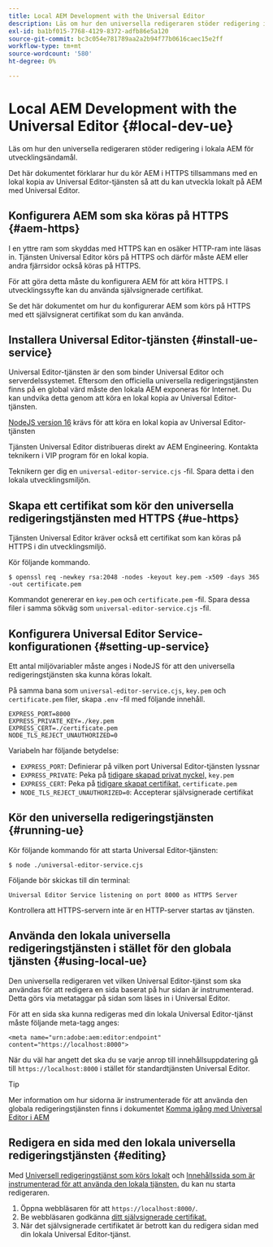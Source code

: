 ```yaml
---
title: Local AEM Development with the Universal Editor
description: Läs om hur den universella redigeraren stöder redigering i lokala AEM för utvecklingsändamål.
exl-id: ba1bf015-7768-4129-8372-adfb86e5a120
source-git-commit: bc3c054e781789aa2a2b94f77b0616caec15e2ff
workflow-type: tm+mt
source-wordcount: '580'
ht-degree: 0%

---
```



# Local AEM Development with the Universal Editor {#local-dev-ue}

Läs om hur den universella redigeraren stöder redigering i lokala AEM för utvecklingsändamål.

Det här dokumentet förklarar hur du kör AEM i HTTPS tillsammans med en lokal kopia av Universal Editor-tjänsten så att du kan utveckla lokalt på AEM med Universal Editor.

## Konfigurera AEM som ska köras på HTTPS {#aem-https}

I en yttre ram som skyddas med HTTPS kan en osäker HTTP-ram inte läsas in. Tjänsten Universal Editor körs på HTTPS och därför måste AEM eller andra fjärrsidor också köras på HTTPS.

För att göra detta måste du konfigurera AEM för att köra HTTPS. I utvecklingssyfte kan du använda självsignerade certifikat.

Se det här dokumentet om hur du konfigurerar AEM som körs på HTTPS med ett självsignerat certifikat som du kan använda.

## Installera Universal Editor-tjänsten {#install-ue-service}

Universal Editor-tjänsten är den som binder Universal Editor och serverdelssystemet. Eftersom den officiella universella redigeringstjänsten finns på en global värd måste den lokala AEM exponeras för Internet. Du kan undvika detta genom att köra en lokal kopia av Universal Editor-tjänsten.

[NodeJS version 16](https://nodejs.org/en/download/releases) krävs för att köra en lokal kopia av Universal Editor-tjänsten

Tjänsten Universal Editor distribueras direkt av AEM Engineering. Kontakta teknikern i VIP program för en lokal kopia.

Teknikern ger dig en `universal-editor-service.cjs` -fil. Spara detta i den lokala utvecklingsmiljön.

## Skapa ett certifikat som kör den universella redigeringstjänsten med HTTPS {#ue-https}

Tjänsten Universal Editor kräver också ett certifikat som kan köras på HTTPS i din utvecklingsmiljö.

Kör följande kommando.

```text
$ openssl req -newkey rsa:2048 -nodes -keyout key.pem -x509 -days 365 -out certificate.pem
```

Kommandot genererar en `key.pem` och `certificate.pem` -fil. Spara dessa filer i samma sökväg som `universal-editor-service.cjs` -fil.

## Konfigurera Universal Editor Service-konfigurationen {#setting-up-service}

Ett antal miljövariabler måste anges i NodeJS för att den universella redigeringstjänsten ska kunna köras lokalt.

På samma bana som `universal-editor-service.cjs`, `key.pem` och `certificate.pem` filer, skapa `.env` -fil med följande innehåll.

```text
EXPRESS_PORT=8000
EXPRESS_PRIVATE_KEY=./key.pem
EXPRESS_CERT=./certificate.pem
NODE_TLS_REJECT_UNAUTHORIZED=0
```

Variabeln har följande betydelse:

* `EXPRESS_PORT`: Definierar på vilken port Universal Editor-tjänsten lyssnar
* `EXPRESS_PRIVATE`: Peka på [tidigare skapad privat nyckel,](#ue-https) `key.pem`
* `EXPRESS_CERT`: Peka på [tidigare skapat certifikat,](#ue-https) `certificate.pem`
* `NODE_TLS_REJECT_UNAUTHORIZED=0`: Accepterar självsignerade certifikat

## Kör den universella redigeringstjänsten {#running-ue}

Kör följande kommando för att starta Universal Editor-tjänsten:

```text
$ node ./universal-editor-service.cjs
```

Följande bör skickas till din terminal:

```text
Universal Editor Service listening on port 8000 as HTTPS Server
```

Kontrollera att HTTPS-servern inte är en HTTP-server startas av tjänsten.

## Använda den lokala universella redigeringstjänsten i stället för den globala tjänsten {#using-local-ue}

Den universella redigeraren vet vilken Universal Editor-tjänst som ska användas för att redigera en sida baserat på hur sidan är instrumenterad. Detta görs via metataggar på sidan som läses in i Universal Editor.

För att en sida ska kunna redigeras med din lokala Universal Editor-tjänst måste följande meta-tagg anges:

```
<meta name="urn:adobe:aem:editor:endpoint" content="https://localhost:8000">
```

När du väl har angett det ska du se varje anrop till innehållsuppdatering gå till `https://localhost:8000` i stället för standardtjänsten Universal Editor.

>[!TIP]
>
>Mer information om hur sidorna är instrumenterade för att använda den globala redigeringstjänsten finns i dokumentet [Komma igång med Universal Editor i AEM](/help/implementing/universal-editor/getting-started.md#instrument-page)

## Redigera en sida med den lokala universella redigeringstjänsten {#editing}

Med [Universell redigeringstjänst som körs lokalt](#running-ue) och [Innehållssida som är instrumenterad för att använda den lokala tjänsten.](#using-loca-ue) du kan nu starta redigeraren.

1. Öppna webbläsaren för att `https://localhost:8000/`.
1. Be webbläsaren godkänna [ditt självsignerade certifikat.](#ue-https)
1. När det självsignerade certifikatet är betrott kan du redigera sidan med din lokala Universal Editor-tjänst.
